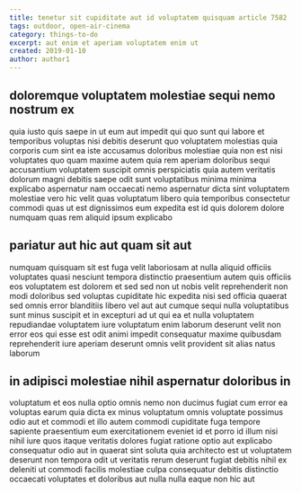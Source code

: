 ```yaml
---
title: tenetur sit cupiditate aut id voluptatem quisquam article 7582
tags: outdoor, open-air-cinema
category: things-to-do
excerpt: aut enim et aperiam voluptatem enim ut
created: 2019-01-10
author: author1
---
```


## doloremque voluptatem molestiae sequi nemo nostrum ex

quia iusto quis saepe in ut eum aut impedit qui quo sunt qui labore et temporibus voluptas nisi debitis deserunt quo voluptatem molestias quia corporis cum sint ea iste accusamus doloribus molestiae quia non est nisi voluptates quo quam maxime autem quia rem aperiam doloribus sequi accusantium voluptatem suscipit omnis perspiciatis quia autem veritatis dolorum magni debitis saepe odit sunt voluptatibus minima minima explicabo aspernatur nam occaecati nemo aspernatur dicta sint voluptatem molestiae vero hic velit quas voluptatum libero quia temporibus consectetur commodi quas ut est dignissimos eum expedita est id quis dolorem dolore numquam quas rem aliquid ipsum explicabo

## pariatur aut hic aut quam sit aut

numquam quisquam sit est fuga velit laboriosam at nulla aliquid officiis voluptates quasi nesciunt tempora distinctio praesentium autem quis officiis eos voluptatem est dolorem et sed sed non ut nobis velit reprehenderit non modi doloribus sed voluptas cupiditate hic expedita nisi sed officia quaerat sed omnis error blanditiis libero vel aut aut cumque sequi nulla voluptatibus sunt minus suscipit et in excepturi ad ut qui ea et nulla voluptatem repudiandae voluptatem iure voluptatum enim laborum deserunt velit non error eos qui esse est odit animi impedit consequatur maxime quibusdam reprehenderit iure aperiam deserunt omnis velit provident sit alias natus laborum

## in adipisci molestiae nihil aspernatur doloribus in

voluptatum et eos nulla optio omnis nemo non ducimus fugiat cum error ea voluptas earum quia dicta ex minus voluptatum omnis voluptate possimus odio aut et commodi et illo autem commodi cupiditate fuga tempore sapiente praesentium eum exercitationem eveniet id et porro id illum nisi nihil iure quos itaque veritatis dolores fugiat ratione optio aut explicabo consequatur odio aut in quaerat sint soluta quia architecto est ut voluptatem deserunt non tempora odit ut veritatis rerum deserunt fugiat debitis nihil ex deleniti ut commodi facilis molestiae culpa consequatur debitis distinctio occaecati voluptates et doloribus aut nulla nulla eaque non hic aut
